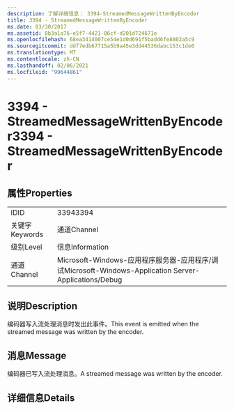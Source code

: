 ```yaml
---
description: 了解详细信息： 3394-StreamedMessageWrittenByEncoder
title: 3394 - StreamedMessageWrittenByEncoder
ms.date: 03/30/2017
ms.assetid: 8b3a1a76-e5f7-4421-86cf-d201d724671e
ms.openlocfilehash: 68ea3414007ce54e1d0d691f5badd6fe8802a5c9
ms.sourcegitcommit: ddf7edb67715a5b9a45e3dd44536dabc153c1de0
ms.translationtype: MT
ms.contentlocale: zh-CN
ms.lasthandoff: 02/06/2021
ms.locfileid: "99644861"
---
```

# <a name="3394---streamedmessagewrittenbyencoder"></a><span data-ttu-id="7ebad-103">3394 - StreamedMessageWrittenByEncoder</span><span class="sxs-lookup"><span data-stu-id="7ebad-103">3394 - StreamedMessageWrittenByEncoder</span></span>

## <a name="properties"></a><span data-ttu-id="7ebad-104">属性</span><span class="sxs-lookup"><span data-stu-id="7ebad-104">Properties</span></span>  
  
|||  
|-|-|  
|<span data-ttu-id="7ebad-105">ID</span><span class="sxs-lookup"><span data-stu-id="7ebad-105">ID</span></span>|<span data-ttu-id="7ebad-106">3394</span><span class="sxs-lookup"><span data-stu-id="7ebad-106">3394</span></span>|  
|<span data-ttu-id="7ebad-107">关键字</span><span class="sxs-lookup"><span data-stu-id="7ebad-107">Keywords</span></span>|<span data-ttu-id="7ebad-108">通道</span><span class="sxs-lookup"><span data-stu-id="7ebad-108">Channel</span></span>|  
|<span data-ttu-id="7ebad-109">级别</span><span class="sxs-lookup"><span data-stu-id="7ebad-109">Level</span></span>|<span data-ttu-id="7ebad-110">信息</span><span class="sxs-lookup"><span data-stu-id="7ebad-110">Information</span></span>|  
|<span data-ttu-id="7ebad-111">通道</span><span class="sxs-lookup"><span data-stu-id="7ebad-111">Channel</span></span>|<span data-ttu-id="7ebad-112">Microsoft-Windows-应用程序服务器-应用程序/调试</span><span class="sxs-lookup"><span data-stu-id="7ebad-112">Microsoft-Windows-Application Server-Applications/Debug</span></span>|  
  
## <a name="description"></a><span data-ttu-id="7ebad-113">说明</span><span class="sxs-lookup"><span data-stu-id="7ebad-113">Description</span></span>  

 <span data-ttu-id="7ebad-114">编码器写入流处理消息时发出此事件。</span><span class="sxs-lookup"><span data-stu-id="7ebad-114">This event is emitted when the streamed message was written by the encoder.</span></span>  
  
## <a name="message"></a><span data-ttu-id="7ebad-115">消息</span><span class="sxs-lookup"><span data-stu-id="7ebad-115">Message</span></span>  

 <span data-ttu-id="7ebad-116">编码器已写入流处理消息。</span><span class="sxs-lookup"><span data-stu-id="7ebad-116">A streamed message was written by the encoder.</span></span>  
  
## <a name="details"></a><span data-ttu-id="7ebad-117">详细信息</span><span class="sxs-lookup"><span data-stu-id="7ebad-117">Details</span></span>
